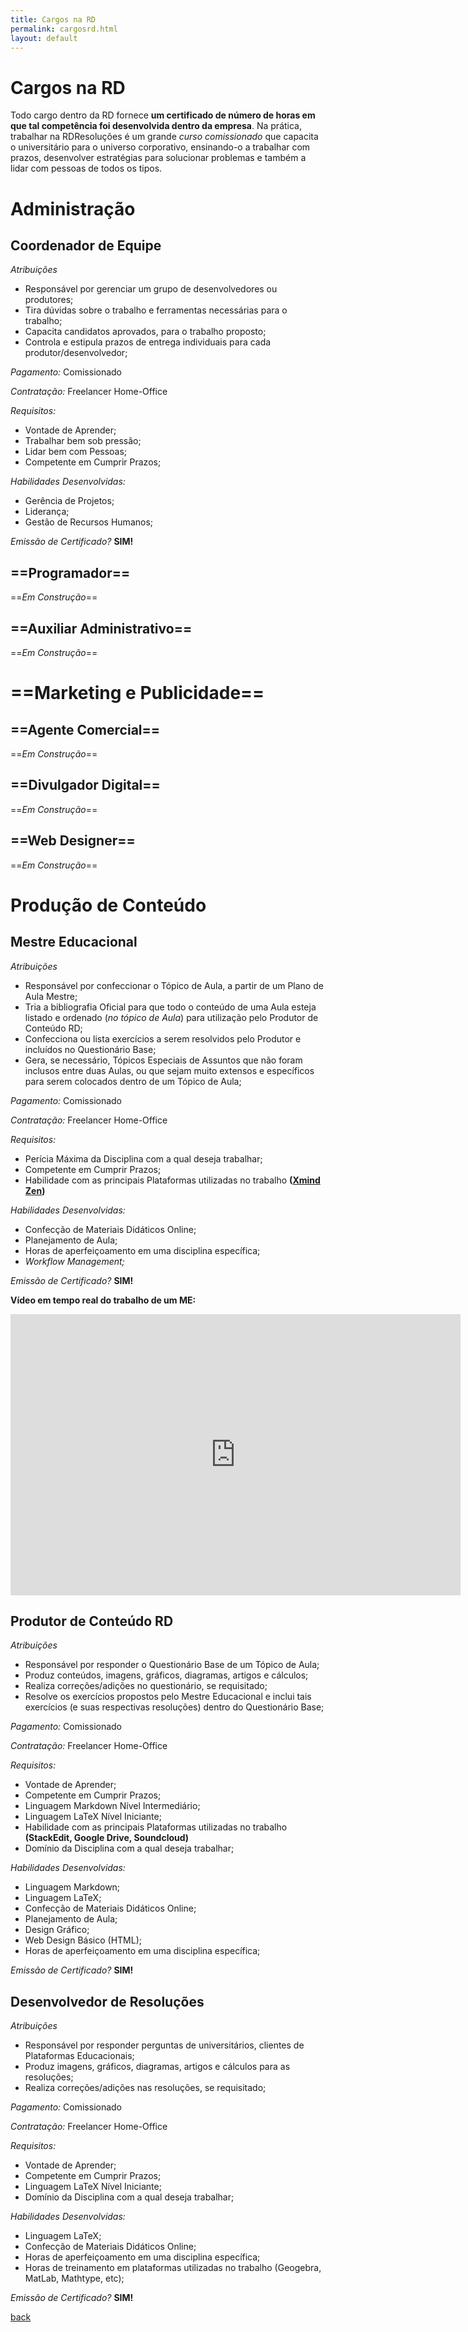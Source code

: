 ```yaml
---
title: Cargos na RD
permalink: cargosrd.html
layout: default
---
```


# Cargos na RD
Todo cargo dentro da RD fornece **um certificado de número de horas em que tal competência foi desenvolvida dentro da empresa**. Na prática, trabalhar na RDResoluções é um grande *curso comissionado* que capacita o universitário para o universo corporativo, ensinando-o a trabalhar com prazos, desenvolver estratégias para solucionar problemas e também a lidar com pessoas de todos os tipos.

# Administração
## **Coordenador de Equipe** 

*Atribuições*
* Responsável por gerenciar um grupo de desenvolvedores ou produtores;
* Tira dúvidas sobre o trabalho e ferramentas necessárias para o trabalho;
* Capacita candidatos aprovados, para o trabalho proposto;
* Controla e estipula prazos de entrega individuais para cada produtor/desenvolvedor;

*Pagamento:* Comissionado

*Contratação:* Freelancer Home-Office

*Requisitos:*
* Vontade de Aprender;
* Trabalhar bem sob pressão;
* Lidar bem com Pessoas;
* Competente em Cumprir Prazos;

*Habilidades Desenvolvidas:*
* Gerência de Projetos;
* Liderança;
* Gestão de Recursos Humanos;

*Emissão de Certificado?* **SIM!**

## ==**Programador**==
==*Em Construção*==


## ==**Auxiliar Administrativo**== 
==*Em Construção*==


# ==Marketing e Publicidade==
## **==Agente Comercial==** 
==*Em Construção*==

## **==Divulgador Digital==**
==*Em Construção*==

## **==Web Designer==** 
==*Em Construção*==

# Produção de Conteúdo
## **Mestre Educacional**
*Atribuições*
* Responsável por confeccionar o Tópico de Aula, a partir de um Plano de Aula Mestre;
* Tria a bibliografia Oficial para que todo o conteúdo de uma Aula esteja listado e ordenado (*no tópico de Aula*) para utilização pelo Produtor de Conteúdo RD;
* Confecciona ou lista exercícios a serem resolvidos pelo Produtor e incluídos no Questionário Base;
* Gera, se necessário, Tópicos Especiais de Assuntos que não foram inclusos entre duas Aulas, ou que sejam muito extensos e específicos para serem colocados dentro de um Tópico de Aula;

*Pagamento:* Comissionado

*Contratação:* Freelancer Home-Office

*Requisitos:*
* Perícia Máxima da Disciplina com a qual deseja trabalhar;
* Competente em Cumprir Prazos;
* Habilidade com as principais Plataformas utilizadas no trabalho **([Xmind Zen][xmind])**

*Habilidades Desenvolvidas:*
* Confecção de Materiais Didáticos Online;
* Planejamento de Aula;
* Horas de aperfeiçoamento em uma disciplina específica;
* *Workflow Management;*

*Emissão de Certificado?* **SIM!**

**Vídeo em tempo real do trabalho de um ME:**
<iframe width="720" height="450" src="https://www.youtube.com/embed/zy9mSGp1qzg" frameborder="0" allow="autoplay; encrypted-media" allowfullscreen></iframe>

## **Produtor de Conteúdo RD**

*Atribuições*
* Responsável por responder o Questionário Base de um Tópico de Aula;
* Produz conteúdos, imagens, gráficos, diagramas, artigos e cálculos;
* Realiza correções/adições no questionário, se requisitado;
* Resolve os exercícios propostos pelo Mestre Educacional e inclui tais exercícios (e suas respectivas resoluções) dentro do Questionário Base;

*Pagamento:* Comissionado

*Contratação:* Freelancer Home-Office

*Requisitos:*
* Vontade de Aprender;
* Competente em Cumprir Prazos;
* Linguagem Markdown Nível Intermediário;
* Linguagem LaTeX Nível Iniciante;
* Habilidade com as principais Plataformas utilizadas no trabalho **(StackEdit, Google Drive, Soundcloud)**
* Domínio da Disciplina com a qual deseja trabalhar;

*Habilidades Desenvolvidas:*
* Linguagem Markdown;
* Linguagem LaTeX;
* Confecção de Materiais Didáticos Online;
* Planejamento de Aula;
* Design Gráfico;
* Web Design Básico (HTML);
* Horas de aperfeiçoamento em uma disciplina específica;

*Emissão de Certificado?* **SIM!**

## Desenvolvedor de Resoluções

*Atribuições*
* Responsável por responder perguntas de universitários, clientes de Plataformas Educacionais;
* Produz imagens, gráficos, diagramas, artigos e cálculos para as resoluções;
* Realiza correções/adições nas resoluções, se requisitado;

*Pagamento:* Comissionado

*Contratação:* Freelancer Home-Office

*Requisitos:*
* Vontade de Aprender;
* Competente em Cumprir Prazos;
* Linguagem LaTeX Nível Iniciante;
* Domínio da Disciplina com a qual deseja trabalhar;

*Habilidades Desenvolvidas:*
* Linguagem LaTeX;
* Confecção de Materiais Didáticos Online;
* Horas de aperfeiçoamento em uma disciplina específica;
* Horas de treinamento em plataformas utilizadas no trabalho (Geogebra, MatLab, Mathtype, etc);

*Emissão de Certificado?* **SIM!**

[xmind]: https://www.xmind.net/zen/

[back](./)
